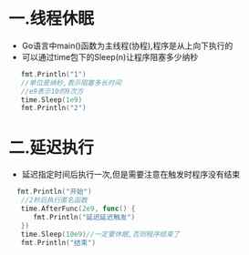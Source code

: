 # 一.线程休眠

* Go语言中main()函数为主线程(协程),程序是从上向下执行的
* 可以通过time包下的Sleep(n)让程序阻塞多少纳秒
```go
   fmt.Println("1")
   //单位是纳秒,表示阻塞多长时间
   //e9表示10的9次方
   time.Sleep(1e9)
   fmt.Println("2")
```

# 二.延迟执行
* 延迟指定时间后执行一次,但是需要注意在触发时程序没有结束
```go
  fmt.Println("开始")
   //2秒后执行匿名函数
   time.AfterFunc(2e9, func() {
      fmt.Println("延迟延迟触发")
   })
   time.Sleep(10e9)//一定要休眠,否则程序结束了
   fmt.Println("结束")
```